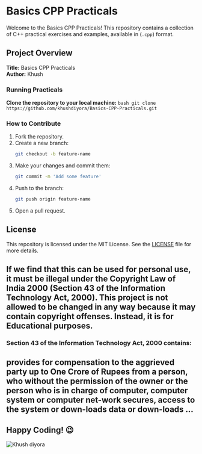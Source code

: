 # Basics CPP Practicals

Welcome to the Basics CPP Practicals! This repository contains a collection of C++ practical exercises and examples, available in (`.cpp`) format.


## Project Overview

**Title:** Basics CPP Practicals <br>
**Author:** Khush

### Running Practicals

**Clone the repository to your local machine:**
    ```bash
    git clone https://github.com/khushdiyora/Basics-CPP-Practicals.git
    ```


### How to Contribute

1. Fork the repository.
2. Create a new branch:
    ```bash
    git checkout -b feature-name
    ```
3. Make your changes and commit them:
    ```bash
    git commit -m 'Add some feature'
    ```
4. Push to the branch:
    ```bash
    git push origin feature-name
    ```
5. Open a pull request.

## License

This repository is licensed under the MIT License. See the [LICENSE](LICENSE) file for more details.

## If we find that this can be used for personal use, it must be illegal under the Copyright Law of India 2000 (Section 43 of the Information Technology Act, 2000). This project is not allowed to be changed in any way because it may contain copyright offenses. Instead, it is for Educational purposes.

### Section 43 of the Information Technology Act, 2000 contains:

## provides for compensation to the aggrieved party up to One Crore of Rupees from a person, who without the permission of the owner or the person who is in charge of computer, computer system or computer net-work secures, access to the system or down-loads data or down-loads ...

## Happy Coding! 😉


![Khush diyora](https://github.com/user-attachments/assets/2cceda39-3a1a-44ff-aa96-556057017ee9)
